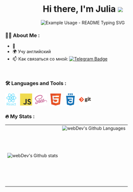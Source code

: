 <div id="header" align="center">
<h1>Hi there, I'm  Julia  <img src="https://media.giphy.com/media/hvRJCLFzcasrR4ia7z/giphy.gif" width="30px"/></h1>
</div>
    
<div align="center">
<img src="https://readme-typing-svg.demolab.com/?lines= Frontend+developer+from+Russia+🇷🇺&font=Fira%20Code&center=true&width=500&height=50&duration=4000&pause=1000" alt="Example Usage - README Typing SVG">
</div>


### :woman_technologist: About Me :

- 🌱 
- 🌍 Учу английский
- :mailbox: Как связаться со мной: [![Telegram Badge](https://img.shields.io/badge/-JuliaSapper-blue?style=flat&logo=Telegram&logoColor=white)](http://t.me/JuliaSapper)
<div id="socials" align="center">
    <p>
    <img src="https://komarev.com/ghpvc/?username=ang92a&style=for-the-badge&color=blue" alt=""/>
        </p>
  </a>
</div>

### :hammer_and_wrench: Languages and Tools :
<div>
  <img src="https://github.com/devicons/devicon/blob/master/icons/react/react-original-wordmark.svg" title="React" alt="React" width="40" height="40"/>&nbsp;
  <img src="https://github.com/devicons/devicon/blob/master/icons/javascript/javascript-original.svg" title="JavaScript" alt="JavaScript" width="40" height="40"/>&nbsp;
  <img src="https://github.com/devicons/devicon/blob/master/icons/sass/sass-original.svg" title="sass/scss" alt="sass/scss" width="40" height="40"/>&nbsp;
  <img src="https://github.com/devicons/devicon/blob/master/icons/html5/html5-original.svg" title="HTML5" alt="HTML" width="40" height="40"/>&nbsp;
  <img src="https://github.com/devicons/devicon/blob/master/icons/css3/css3-plain-wordmark.svg"  title="CSS3" alt="CSS" width="40" height="40"/>&nbsp;
  <img src="https://github.com/devicons/devicon/blob/master/icons/git/git-original-wordmark.svg" title="Git" **alt="Git" width="40" height="40"/>&nbsp;
</div>




### :fire: My Stats :

<table>
  <tr>
    <td>
      <img align="left" src="http://github-readme-streak-stats.herokuapp.com?user=ang92a&theme=dark&background=000000" alt="webDev's Github stats" />
    </td>
    <td>
      <img height="195px" align="right" alt="webDev's Github Languages" src="https://github-readme-stats-sigma-five.vercel.app/api/top-langs/?username=ang92a&layout=compact&theme=vision-friendly-dark" />
    </td>
  </tr>
</table>
